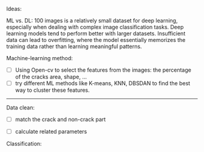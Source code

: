 Ideas: 

ML vs. DL: 100 images is a relatively small dataset for deep learning, especially when dealing with complex image classification tasks. Deep learning models tend to perform better with larger datasets. Insufficient data can lead to overfitting, where the model essentially memorizes the training data rather than learning meaningful patterns.

Machine-learning method: 
- [ ] Using Open-cv to select the features from the images: the percentage of the cracks area, shape, ...
- [ ] try different ML methods like K-means, KNN, DBSDAN to find the best way to cluster these features.

---



Data clean: 
- [ ] match the crack and non-crack part
- [ ] calculate related parameters


Classification:
